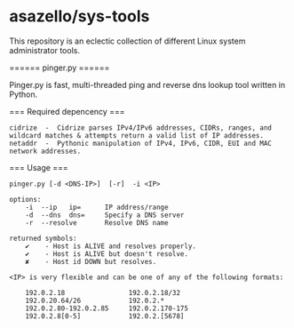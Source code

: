 # asazello/sys-tools 
This repository is an eclectic collection of different Linux system administrator tools.

====== pinger.py ======

Pinger.py is fast, multi-threaded ping and reverse dns lookup tool written in Python.

=== Required depencency ===

    cidrize  -  Cidrize parses IPv4/IPv6 addresses, CIDRs, ranges, and wildcard matches & attempts return a valid list of IP addresses.
    netaddr  -  Pythonic manipulation of IPv4, IPv6, CIDR, EUI and MAC network addresses.

=== Usage ===

    pinger.py [-d <DNS-IP>]  [-r]  -i <IP>

    options:
        -i  --ip   ip=      IP address/range
        -d  --dns  dns=     Specify a DNS server
        -r  --resolve       Resolve DNS name

    returned symbols:
        ✔    - Host is ALIVE and resolves properly.
        ✔    - Host is ALIVE but doesn't resolve.
        ✘    - Host id DOWN but resolves.

    <IP> is very flexible and can be one of any of the following formats:

        192.0.2.18                192.0.2.18/32
        192.0.20.64/26            192.0.2.*
        192.0.2.80-192.0.2.85     192.0.2.170-175
        192.0.2.8[0-5]            192.0.2.[5678]
